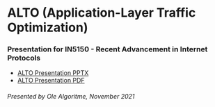 # ALTO (Application-Layer Traffic Optimization)

### Presentation for IN5150 - Recent Advancement in Internet Protocols
- [ALTO Presentation PPTX](alto_presentation.pptx)
- [ALTO Presentation PDF](alto_presentation.pdf)


###### Presented by Ole Algoritme, November 2021

